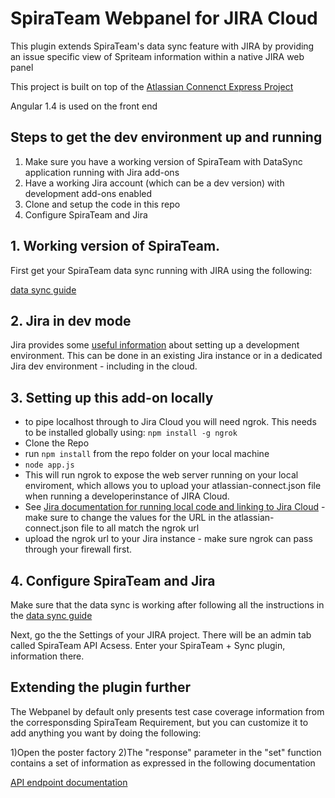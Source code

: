 # SpiraTeam Webpanel for JIRA Cloud 

This plugin extends SpiraTeam's data sync feature with JIRA by providing an issue specific view of Spriteam information within a native JIRA web panel 

This project is built on top of the [Atlassian Connenct Express Project](https://bitbucket.org/atlassian/atlassian-connect-express)

Angular 1.4 is used on the front end 

## Steps to get the dev environment up and running
1. Make sure you have a working version of SpiraTeam with DataSync application running with Jira add-ons
2. Have a working Jira account (which can be a dev version) with development add-ons enabled
3. Clone and setup the code in this repo
4. Configure SpiraTeam and Jira

## 1. Working version of SpiraTeam.
First get your SpiraTeam data sync running with JIRA using the following:

[data sync guide](https://www.inflectra.com/Documents/SpiraTestPlanTeam%20External%20Bug%20Tracking%20Integration%20Guide.pdf)

## 2. Jira in dev mode
Jira provides some [useful information](https://developer.atlassian.com/static/connect/docs/latest/guides/development-setup.html) about setting up a development environment. This can be done in an existing Jira instance or in a dedicated Jira dev environment - including in the cloud.

## 3. Setting up this add-on locally
- to pipe localhost through to Jira Cloud you will need ngrok. This needs to be installed globally using:  `npm install -g ngrok`
- Clone the Repo 
- run `npm install` from the repo folder on your local machine
- `node app.js`
- This will run ngrok to expose the web server running on your local enviroment, which allows you to upload your atlassian-connect.json file when running a developerinstance of JIRA Cloud.
- See [Jira documentation for running local code and linking to Jira Cloud](https://developer.atlassian.com/static/connect/docs/latest/developing/developing-locally.html) - make sure to change the values for the URL in the atlassian-connect.json file to all match the ngrok url
- upload the ngrok url to your Jira instance - make sure ngrok can pass through your firewall first.


## 4. Configure SpiraTeam and Jira
Make sure that the data sync is working after following all the instructions in the [data sync guide](https://www.inflectra.com/Documents/SpiraTestPlanTeam%20External%20Bug%20Tracking%20Integration%20Guide.pdf) 

Next, go the the Settings of your JIRA project. There will be an admin tab called SpiraTeam API Acsess. Enter your SpiraTeam + Sync plugin, information there.


## Extending the plugin further

The Webpanel by default only presents test case coverage information from the corresponsding SpiraTeam Requirement, but you can customize it to add anything you want by doing the following:

1)Open the poster factory
2)The "response" parameter in the "set" function contains a set of information as expressed in the following documentation 

[API endpoint documentation](http://api.inflectra.com/Spira/Services/v4_0/RestServiceOperation.aspx?uri=projects%2f%7bproject_id%7d%2frequirements%2f%7brequirement_id%7d&method=GET)
